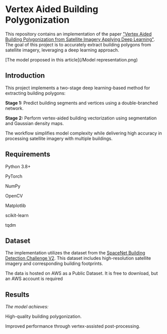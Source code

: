 # Vertex Aided Building Polygonization

This repository contains an implementation of the paper ["Vertex Aided Building Polygonization from Satellite Imagery Applying Deep Learning"](https://elib.dlr.de/195245/1/Vertex_Aided_Building_Polygonization_from_Satellite_Imagery_Applying_Deep_Learning.pdf). The goal of this project is to accurately extract building polygons from satellite imagery, leveraging a deep learning approach.

[The model proposed in this article](/Model representation.png)

## Introduction

This project implements a two-stage deep learning-based method for extracting building polygons:

**Stage 1:** Predict building segments and vertices using a double-branched network.

**Stage 2:** Perform vertex-aided building vectorization using segmentation and Gaussian density maps.

The workflow simplifies model complexity while delivering high accuracy in processing satellite imagery with multiple buildings.

## Requirements

Python 3.8+

PyTorch

NumPy

OpenCV

Matplotlib

scikit-learn

tqdm

## Dataset

The implementation utilizes the dataset from the [SpaceNet Building Detection Challenge V2](https://spacenet.ai/spacenet-buildings-dataset-v2/). This dataset includes high-resolution satellite imagery and corresponding building footprints.

The data is hosted on AWS as a Public Dataset. It is free to download, but an AWS account is required 
## Results

_The model achieves:_

High-quality building polygonization.

Improved performance through vertex-assisted post-processing.
